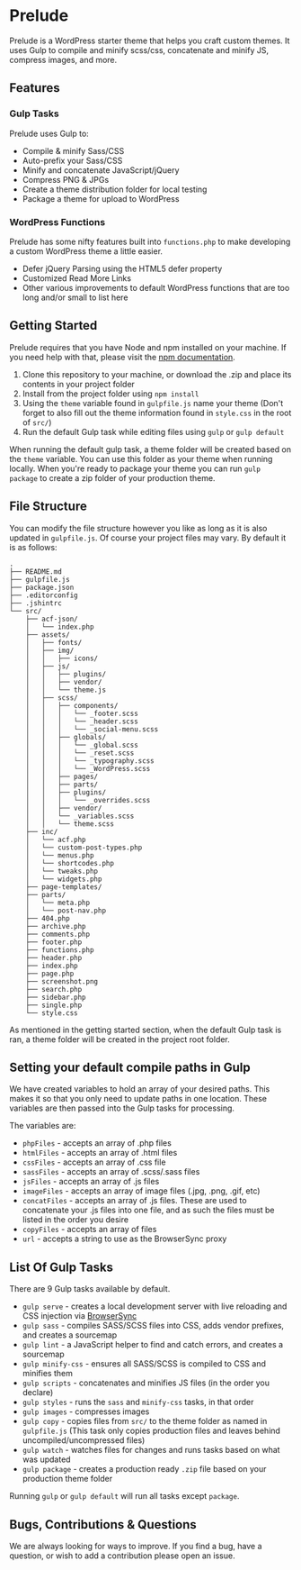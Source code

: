 # Prelude
Prelude is a WordPress starter theme that helps you craft custom themes. It uses Gulp to compile and minify scss/css, concatenate and minify JS, compress images, and more.

## Features
### Gulp Tasks
Prelude uses Gulp to:
- Compile & minify Sass/CSS
- Auto-prefix your Sass/CSS
- Minify and concatenate JavaScript/jQuery
- Compress PNG & JPGs
- Create a theme distribution folder for local testing
- Package a theme for upload to WordPress

### WordPress Functions
Prelude has some nifty features built into `functions.php` to make developing a custom WordPress theme a little easier.
- Defer jQuery Parsing using the HTML5 defer property
- Customized Read More Links
- Other various improvements to default WordPress functions that are too long and/or small to list here

## Getting Started
Prelude requires that you have Node and npm installed on your machine. If you need help with that, please visit the [npm documentation](https://docs.npmjs.com/getting-started/installing-node).
1. Clone this repository to your machine, or download the .zip and place its contents in your project folder
2. Install from the project folder using `npm install`
3. Using the `theme` variable found in `gulpfile.js` name your theme (Don't forget to also fill out the theme information found in `style.css` in the root of `src/`)
4. Run the default Gulp task while editing files using `gulp` or `gulp default`

When running the default gulp task, a theme folder will be created based on the `theme` variable. You can use this folder as your theme when running locally. When you're ready to package your theme you can run `gulp package` to create a zip folder of your production theme.

## File Structure
You can modify the file structure however you like as long as it is also updated in `gulpfile.js`. Of course your project files may vary. By default it is as follows:

```
.
├── README.md
├── gulpfile.js
├── package.json
├── .editorconfig
├── .jshintrc
└── src/
    ├── acf-json/
    │   └── index.php
    ├── assets/
    │   ├── fonts/
    │   ├── img/
    │   │   ├── icons/
    │   ├── js/
    │   │   ├── plugins/
    │   │   ├── vendor/
    │   │   └── theme.js
    │   ├── scss/
    │   │   ├── components/
    │   │   │   └── _footer.scss
    │   │   │   └── _header.scss
    │   │   │   └── _social-menu.scss
    │   │   ├── globals/
    │   │   │   └── _global.scss
    │   │   │   └── _reset.scss
    │   │   │   └── _typography.scss
    │   │   │   └── _WordPress.scss
    │   │   ├── pages/
    │   │   ├── parts/
    │   │   ├── plugins/
    │   │   │   └── _overrides.scss
    │   │   ├── vendor/
    │   │   └── _variables.scss
    │   │   └── theme.scss
    ├── inc/
    │   └── acf.php
    │   └── custom-post-types.php
    │   └── menus.php
    │   └── shortcodes.php
    │   └── tweaks.php
    │   └── widgets.php
    ├── page-templates/
    ├── parts/
    │   └── meta.php
    │   └── post-nav.php
    ├── 404.php
    ├── archive.php
    ├── comments.php
    ├── footer.php
    ├── functions.php
    ├── header.php
    ├── index.php
    ├── page.php
    ├── screenshot.png
    ├── search.php
    ├── sidebar.php
    ├── single.php
    └── style.css
```

As mentioned in the getting started section, when the default Gulp task is ran, a theme folder will be created in the project root folder.

## Setting your default compile paths in Gulp
We have created variables to hold an array of your desired paths. This makes it so that you only need to update paths in one location. These variables are then passed into the Gulp tasks for processing.

The variables are:
- `phpFiles` - accepts an array of .php files
- `htmlFiles` - accepts an array of .html files
- `cssFiles` - accepts an array of .css file
- `sassFiles` - accepts an array of .scss/.sass files
- `jsFiles` - accepts an array of .js files
- `imageFiles` - accepts an array of image files (.jpg, .png, .gif, etc)
- `concatFiles` - accepts an array of .js files. These are used to concatenate your .js files into one file, and as such the files must be listed in the order you desire
- `copyFiles` - accepts an array of files
- `url` - accepts a string to use as the BrowserSync proxy

## List Of Gulp Tasks
There are 9 Gulp tasks available by default.
- `gulp serve` - creates a local development server with live reloading and CSS injection via [BrowserSync](https://www.browsersync.io/docs/)
- `gulp sass` - compiles SASS/SCSS files into CSS, adds vendor prefixes, and creates a sourcemap
- `gulp lint` - a JavaScript helper to find and catch errors, and creates a sourcemap
- `gulp minify-css` - ensures all SASS/SCSS is compiled to CSS and minifies them
- `gulp scripts` - concatenates and minifies JS files (in the order you declare)
- `gulp styles` - runs the `sass` and `minify-css` tasks, in that order
- `gulp images` - compresses images
- `gulp copy` - copies files from `src/` to the theme folder as named in `gulpfile.js` (This task only copies production files and leaves behind uncompiled/uncompressed files)
- `gulp watch` - watches files for changes and runs tasks based on what was updated
- `gulp package` - creates a production ready `.zip` file based on your production theme folder

Running `gulp` or `gulp default` will run all tasks except `package`.

## Bugs, Contributions & Questions
We are always looking for ways to improve. If you find a bug, have a question, or wish to add a contribution please open an issue.
